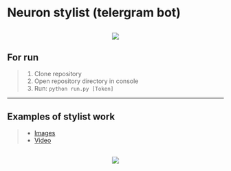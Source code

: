 # Neuron stylist (telergram bot)
<h2 align = 'center'><Img src="https://sun9-west.userapi.com/sun9-68/s/v1/if2/VIGRO1g6nptpJDg0e578CkSxz0OUF9CbbqowkorNf8TxKhaRf4DS_2bo5olVaE5tqpIEE8yPKpmKHg2wAIhKUJKa.jpg?size=2560x640&quality=95&type=album"></h2>

## For run
> 1. Clone repository
> 2. Open repository directory in console
> 3. Run: ```python run.py [Token]```
___
## Examples of stylist work
> - [Images](https://disk.yandex.ru/d/--ASEOmS5QfUuA)
> - [Video](https://youtube.com/playlist?list=PL5MVMi3Spz2t7aC1cP4FLyjTB6vfOkUCv)

<h2 align = 'center'><Img src="https://psv4.vkuseraudio.net/s/v1/d/tX8v8CPTE2dx4Ut-SO8TIxYrlBxjJoy3rTBVNO83j7jqf9uyrCjB6_GFgtStOt-WIv5FQWvaDsh_oceGFD2dz0DiWtQMlPUXJydVTZAC8Wnz9wIrOHiGsw/neuron_stylist.gif"></h2>


